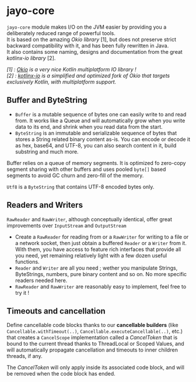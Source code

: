 # jayo-core

`jayo-core` module makes I/O on the JVM easier by providing you a deliberately reduced range of powerful tools. \
It is based on the amazing *Okio library* [1], but does not preserve strict backward compatibility with it, and has been
fully rewritten in Java. \
It also contains some naming, designs and documentation from the great *kotlinx-io library* [2].

_[1] : [Okio](https://square.github.io/okio/) is a very nice Kotlin multiplatform IO library ! \
[2] : [kotlinx-io](https://github.com/Kotlin/kotlinx-io) is a simplified and optimized fork of Okio that targets
exclusively Kotlin, with multiplatform support._

## Buffer and ByteString

* `Buffer` is a mutable sequence of bytes one can easily write to and read from. It works like a Queue and will
automatically grow when you write data to its end, and shrink when you read data from the start.
* `ByteString` is an immutable and serializable sequence of bytes that stores a String related binary content as-is. You
can encode or decode it as hex, base64, and UTF-8, you can also search content in it, build substring and much more.

Buffer relies on a queue of memory segments. It is optimized fo zero-copy segment sharing with other buffers and uses
pooled `byte[]` based segments to avoid GC churn and zero-fill of the memory.

`Utf8` is a `ByteString` that contains UTF-8 encoded bytes only.

## Readers and Writers

`RawReader` and `RawWriter`, although conceptually identical, offer great improvements over `InputStream` and
`OutputStream`
* Create a `RawReader` for reading from or a `RawWriter` for writing to a file or a network socket, then just obtain a
buffered `Reader` or a `Writer` from it. With them, you have access to feature rich interfaces that provide all you need,
yet remaining relatively light with a few dozen useful functions.
* `Reader` and `Writer` are all you need ; wether you manipulate Strings, ByteStrings, numbers, pure binary content and so
on. No more specific readers needed here.
* `RawReader` and `RawWriter` are reasonably easy to implement, feel free to try it !

## Timeouts and cancellation

Define cancellable code blocks thanks to our **cancellable builders** (like `Cancellable.withTimeout(..)`,
`Cancellable.executeCancellable(..)`, etc.) that creates a `CancelScope` implementation called a *CancelToken* that is
bound to the current thread thanks to ThreadLocal or Scoped Values, and will automatically propagate cancellation and
timeouts to inner children threads, if any.

The *CancelToken* will only apply inside its associated code block, and will be removed when the code block has ended.
